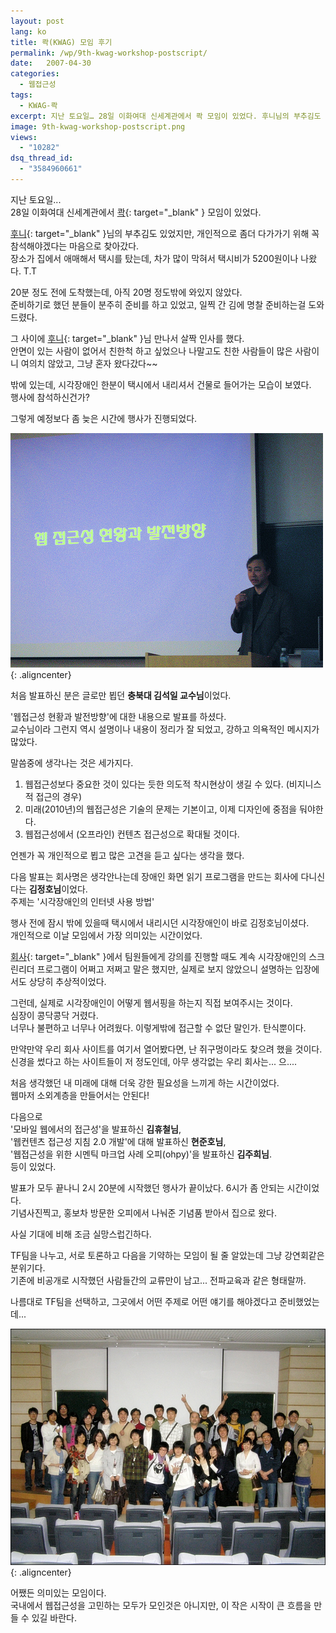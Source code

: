 ```yaml
---
layout: post
lang: ko
title: 콱(KWAG) 모임 후기
permalink: /wp/9th-kwag-workshop-postscript/
date:   2007-04-30
categories:
  - 웹접근성
tags:
  - KWAG-콱
excerpt: 지난 토요일… 28일 이화여대 신세계관에서 콱 모임이 있었다. 후니님의 부추김도 있었지만, 개인적으로 좀더 다가가기 위해 꼭 참석해야겠다는 마음으로 찾아갔다. 장소가 집에서 애매해서 택시를 탔는데, 차가 많이 막혀서 택시비가 5200원이나 나왔다. T.T 20분 정도 전에 도착했는데, 아직 20명 정도밖에 와있지 않았다. 준비하기로 했던 분들이 분주히 준비를 하고 있었고, 일찍 간 김에 명찰 준비하는걸 도와드렸다. 그 사이에 [...]
image: 9th-kwag-workshop-postscript.png
views:
  - "10282"
dsq_thread_id:
  - "3584960661"
---
```


지난 토요일...  
28일 이화여대 신세계관에서 [콱](http://kwag.net){: target="_blank" } 모임이 있었다.
  
[후니](http://hooney.net){: target="_blank" }님의 부추김도 있었지만, 개인적으로 좀더 다가가기 위해 꼭 참석해야겠다는 마음으로 찾아갔다.  
장소가 집에서 애매해서 택시를 탔는데, 차가 많이 막혀서 택시비가 5200원이나 나왔다. T.T

20분 정도 전에 도착했는데, 아직 20명 정도밖에 와있지 않았다.  
준비하기로 했던 분들이 분주히 준비를 하고 있었고, 일찍 간 김에 명찰 준비하는걸 도와드렸다.
  
그 사이에 [후니](http://hooney.net){: target="_blank" }님 만나서 살짝 인사를 했다.  
안면이 있는 사람이 없어서 친한척 하고 싶었으나 나말고도 친한 사람들이 많은 사람이니 여의치 않았고, 그냥 혼자 왔다갔다~~
  
밖에 있는데, 시각장애인 한분이 택시에서 내리셔서 건물로 들어가는 모습이 보였다.  
행사에 참석하신건가?  

그렇게 예정보다 좀 늦은 시간에 행사가 진행되었다.

![김석일 교수님](/assets/img/2007/kwag_workshop_1.jpg){: .aligncenter}

처음 발표하신 분은 글로만 뵙던 **충북대 김석일 교수님**이었다.
  
'웹접근성 현황과 발전방향'에 대한 내용으로 발표를 하셨다.  
교수님이라 그런지 역시 설명이나 내용이 정리가 잘 되었고, 강하고 의욕적인 메시지가 많았다.
  
말씀중에 생각나는 것은 세가지다.

  1. 웹접근성보다 중요한 것이 있다는 듯한 의도적 착시현상이 생길 수 있다. (비지니스적 접근의 경우)
  2. 미래(2010년)의 웹접근성은 기술의 문제는 기본이고, 이제 디자인에 중점을 둬야한다.
  3. 웹접근성에서 (오프라인) 컨텐츠 접근성으로 확대될 것이다.

언젠가 꼭 개인적으로 뵙고 많은 고견을 듣고 싶다는 생각을 했다.

다음 발표는 회사명은 생각안나는데 장애인 화면 읽기 프로그램을 만드는 회사에 다니신다는 **김정호님**이었다.  
주제는 '시각장애인의 인터넷 사용 방법'
  
행사 전에 잠시 밖에 있을때 택시에서 내리시던 시각장애인이 바로 김정호님이셨다.  
개인적으로 이날 모임에서 가장 의미있는 시간이었다.
  
[회사](http://www.jobkorea.co.kr){: target="_blank" }에서 팀원들에게 강의를 진행할 때도 계속 시각장애인의 스크린리더 프로그램이 어쩌고 저쩌고 말은 했지만, 실제로 보지 않았으니 설명하는 입장에서도 상당히 추상적이었다.
  
그런데, 실제로 시각장애인이 어떻게 웹서핑을 하는지 직접 보여주시는 것이다.    
심장이 콩닥콩닥 거렸다.  
너무나 불편하고 너무나 어려웠다. 이렇게밖에 접근할 수 없단 말인가. 탄식뿐이다.
  
만약만약 우리 회사 사이트를 여기서 열어봤다면, 난 쥐구멍이라도 찾으려 했을 것이다.  
신경을 썼다고 하는 사이트들이 저 정도인데, 아무 생각없는 우리 회사는... 으....

처음 생각했던 내 미래에 대해 더욱 강한 필요성을 느끼게 하는 시간이었다.  
웹마저 소외계층을 만들어서는 안된다!

다음으로   
'모바일 웹에서의 접근성'을 발표하신 **김휴철님**,  
'웹컨텐츠 접근성 지침 2.0 개발'에 대해 발표하신 **현준호님**,  
'웹접근성을 위한 시멘틱 마크업 사례 오피(ohpy)'을 발표하신 **김주희님**.  
등이 있었다.

발표가 모두 끝나니 2시 20분에 시작했던 행사가 끝이났다. 6시가 좀 안되는 시간이었다.  
기념사진찍고, 홍보차 방문한 오피에서 나눠준 기념품 받아서 집으로 왔다.

사실 기대에 비해 조금 실망스럽긴하다.
  
TF팀을 나누고, 서로 토론하고 다음을 기약하는 모임이 될 줄 알았는데 그냥 강연회같은 분위기다.    
기존에 비공개로 시작했던 사람들간의 교류만이 남고... 전파교육과 같은 형태랄까.
  
나름대로 TF팀을 선택하고, 그곳에서 어떤 주제로 어떤 얘기를 해야겠다고 준비했었는데...

![콱 워크숍 단체사진](/assets/img/2007/kwag_workshop_2.jpg){: .aligncenter}

어쨌든 의미있는 모임이다.  
국내에서 웹접근성을 고민하는 모두가 모인것은 아니지만, 이 작은 시작이 큰 흐름을 만들 수 있길 바란다.